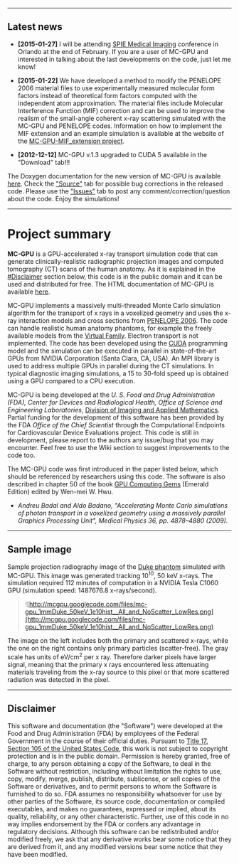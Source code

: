 
---

## Latest news ##

  * **[2015-01-27]** I will be attending [SPIE Medical Imaging](http://spie.org/medical-imaging.xml) conference in Orlando at the end of February. If you are a user of MC-GPU and interested in talking about the last developments on the code, just let me know!

  * **[2015-01-22]** We have developed a method to modify the PENELOPE 2006 material files to use experimentally measured molecular form factors instead of theoretical form factors computed with the independent atom approximation. The material files include Molecular Interference Function (MIF) correction and can be used to improve the realism of the small-angle coherent x-ray scattering simulated with the MC-GPU and PENELOPE codes. Information on how to implement the MIF extension and an example simulation is available at the website of the [MC-GPU-MIF\_extension project](http://code.google.com/p/mcgpu-mif-extension/).

  * **[2012-12-12]** MC-GPU v.1.3 upgraded to CUDA 5 available in the "Download" tab!!!


The Doxygen documentation for the new version of MC-GPU is available [here](http://mcgpu.googlecode.com/hg/wiki/MC-GPU_v1.3_DOXYGEN_code_reference.html).
Check the ["Source"](http://code.google.com/p/mcgpu/source/list) tab for possible bug corrections in the released code.
Please use the ["Issues"](http://code.google.com/p/mcgpu/issues/list) tab to post any comment/correction/question about the code. Enjoy the simulations!


---


# Project summary #

**MC-GPU** is a GPU-accelerated x-ray transport simulation code that can generate clinically-realistic radiographic projection images and computed tomography (CT) scans of the human anatomy.
As it is explained in the [#Disclaimer](#Disclaimer.md) section below, this code is in the public domain and it can be used and distributed for free.
The HTML documentation of MC-GPU is available [here](http://mcgpu.googlecode.com/hg/wiki/index.html).

MC-GPU implements a massively multi-threaded Monte Carlo simulation algorithm for the transport of x rays in a voxelized geometry and uses the x-ray interaction models and cross sections from [PENELOPE 2006](http://www.oecd-nea.org/tools/abstract/detail/nea-1525). The code can handle realistic human anatomy phantoms, for example the freely available models from the [Virtual Family](http://www.itis.ethz.ch/services/human-and-animal-models/human-models/). Electron transport is not implemented. The code has been developed using the [CUDA](http://www.nvidia.com/object/cuda_what_is.html) programming model and the simulation can be executed in parallel in state-of-the-art GPUs from NVIDIA Corporation (Santa Clara, CA, USA). An MPI library is used to address multiple GPUs in parallel during the CT simulations. In typical diagnostic imaging simulations, a 15 to 30-fold speed up is obtained using a GPU compared to a CPU execution.

MC-GPU is being developed at the _U. S. Food and Drug Administration (FDA), Center for Devices and Radiological Health, Office of Science and Engineering Laboratories_, [Division of Imaging and Applied Mathematics](http://www.fda.gov/AboutFDA/CentersOffices/OfficeofMedicalProductsandTobacco/CDRH/CDRHOffices/ucm299950.htm). Partial funding for the development of this software has been provided by the FDA _Office of the Chief Scientist_ through the Computational Endpoints for Cardiovascular Device Evaluations project. This code is still in development, please report to the authors any issue/bug that you may encounter. Feel free to use the Wiki section to suggest improvements to the code too.

The MC-GPU code was first introduced in the paper listed below, which should be referenced by researchers using this code. The software is also described in chapter 50 of the book [GPU Computing Gems](http://mkp.com/gpu-computing-gems) (Emerald Edition) edited by Wen-mei W. Hwu.

  * _Andreu Badal and Aldo Badano, "Accelerating Monte Carlo simulations of photon transport in a voxelized geometry using a massively parallel Graphics Processing Unit", Medical Physics 36, pp. 4878–4880 (2009)._


---


## Sample image ##

Sample projection radiography image of the [Duke phantom](http://www.itis.ethz.ch/services/human-and-animal-models/human-models/duke/) simulated with MC-GPU.
This image was generated tracking 10<sup>10</sup>, 50 keV x-rays. The simulation required 112 minutes of computation in a NVIDIA Tesla C1060 GPU (simulation speed: 1487676.8 x-rays/second).

> ![http://mcgpu.googlecode.com/files/mc-gpu_1mmDuke_50keV_1e10hist__All_and_NoScatter_LowRes.png](http://mcgpu.googlecode.com/files/mc-gpu_1mmDuke_50keV_1e10hist__All_and_NoScatter_LowRes.png)


The image on the left includes both the primary and scattered x-rays, while the one on the right contains only primary particles (scatter-free). The gray scale has units of eV/cm<sup>2</sup> per x ray. Therefore darker pixels have larger signal, meaning that the primary x rays encountered less attenuating materials traveling from the x-ray source to this pixel or that more scattered radiation was detected in the pixel.




---


## Disclaimer ##

This software and documentation (the "Software") were developed at the Food and Drug Administration (FDA) by employees of the Federal Government in the course of their official duties. Pursuant to [Title 17, Section 105 of the United States Code](http://www.copyright.gov/title17/92chap1.html#105), this work is not subject to copyright protection and is in the public domain. Permission is hereby granted, free of charge, to any person obtaining a copy of the Software, to deal in the Software without restriction, including without limitation the rights to use, copy, modify, merge, publish, distribute, sublicense, or sell copies of the Software or derivatives, and to permit persons to whom the Software is furnished to do so. FDA assumes no responsibility whatsoever for use by other parties of the Software, its source code, documentation or compiled executables, and makes no guarantees, expressed or implied, about its quality, reliability, or any other characteristic.   Further, use of this code in no way implies endorsement by the FDA or confers any advantage in regulatory decisions.  Although this software can be redistributed and/or modified freely, we ask that any derivative works bear some notice that they are derived from it, and any modified versions bear some notice that they have been modified.